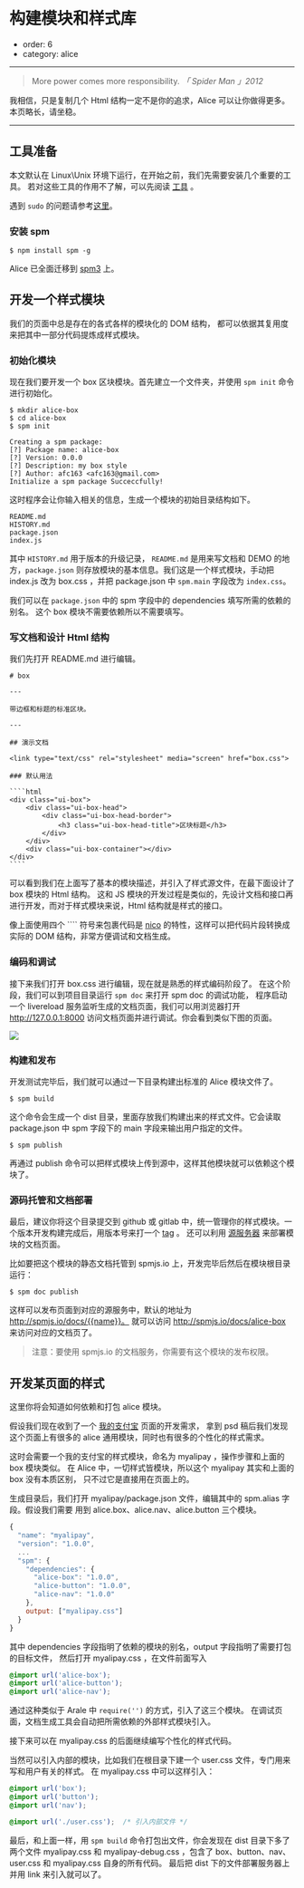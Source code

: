 # 构建模块和样式库

- order: 6
- category: alice

---

> More power comes more responsibility. *「 Spider Man 」2012*

我相信，只是复制几个 Html 结构一定不是你的追求，Alice 可以让你做得更多。本页略长，请坐稳。

---

## 工具准备

本文默认在 Linux\Unix 环境下运行，在开始之前，我们先需要安装几个重要的工具。
若对这些工具的作用不了解，可以先阅读 [工具](/docs/tool.html) 。

遇到 `sudo` 的问题请参考[这里](http://aralejs.org/docs/installation.html#%E5%8E%BB%E9%99%A4-sudo)。

### 安装 spm

```
$ npm install spm -g
```

Alice 已全面迁移到 [spm3](https://github.com/spmjs/spm/issues/819) 上。

## 开发一个样式模块

我们的页面中总是存在的各式各样的模块化的 DOM 结构，
都可以依据其复用度来把其中一部分代码提炼成样式模块。

### 初始化模块

现在我们要开发一个 box 区块模块。首先建立一个文件夹，并使用 `spm init` 命令进行初始化。

```
$ mkdir alice-box
$ cd alice-box
$ spm init
```

```
Creating a spm package:
[?] Package name: alice-box
[?] Version: 0.0.0
[?] Description: my box style
[?] Author: afc163 <afc163@gmail.com>
Initialize a spm package Succeccfully!
```

这时程序会让你输入相关的信息，生成一个模块的初始目录结构如下。

```
README.md
HISTORY.md
package.json
index.js
```

其中 `HISTORY.md` 用于版本的升级记录，
`README.md` 是用来写文档和 DEMO 的地方，`package.json` 则存放模块的基本信息。我们这是一个样式模块，手动把 index.js 改为 box.css ，并把 package.json 中 `spm.main` 字段改为 `index.css`。

我们可以在 `package.json` 中的 spm 字段中的 dependencies 填写所需的依赖的别名。
这个 box 模块不需要依赖所以不需要填写。

### 写文档和设计 Html 结构

我们先打开 README.md 进行编辑。

    # box

    ---

    带边框和标题的标准区块。

    ---

    ## 演示文档

    <link type="text/css" rel="stylesheet" media="screen" href="box.css">

    ### 默认用法

    ````html
    <div class="ui-box">
        <div class="ui-box-head">
            <div class="ui-box-head-border">
                <h3 class="ui-box-head-title">区块标题</h3>
            </div>
        </div>
        <div class="ui-box-container"></div>
    </div>
    ````

可以看到我们在上面写了基本的模块描述，并引入了样式源文件，在最下面设计了 box 模块的 Html 结构。
这和 JS 模块的开发过程是类似的，先设计文档和接口再进行开发，而对于样式模块来说，Html 结构就是样式的接口。

像上面使用四个 ```` 符号来包裹代码是 [nico](http://lab.lepture.com/nico/) 的特性，这样可以把代码片段转换成实际的 DOM 结构，非常方便调试和文档生成。

### 编码和调试

接下来我们打开 box.css 进行编辑，现在就是熟悉的样式编码阶段了。
在这个阶段，我们可以到项目目录运行 `spm doc` 来打开 spm doc 的调试功能，
程序启动一个 livereload 服务监听生成的文档页面，我们可以用浏览器打开 http://127.0.0.1:8000 访问文档页面并进行调试。你会看到类似下图的页面。

![](https://i.alipayobjects.com/e/201303/2Ml1vh9J08.png)

### 构建和发布

开发测试完毕后，我们就可以通过一下目录构建出标准的 Alice 模块文件了。

```
$ spm build
```

这个命令会生成一个 dist 目录，里面存放我们构建出来的样式文件。它会读取 package.json 中 spm 字段下的 main 
字段来输出用户指定的文件。

```
$ spm publish
```

再通过 publish 命令可以把样式模块上传到源中，这样其他模块就可以依赖这个模块了。


### 源码托管和文档部署

最后，建议你将这个目录提交到 github 或 gitlab 中，统一管理你的样式模块。一个版本开发构建完成后，用版本号来打一个 [tag](https://github.com/aliceui/button/tree/1.1.0) 。
还可以利用 [源服务器](http://spmjs.io) 来部署模块的文档页面。

比如要把这个模块的静态文档托管到 spmjs.io 上，开发完毕后然后在模块根目录运行：

```
$ spm doc publish
```

这样可以发布页面到对应的源服务中，默认的地址为 http://spmjs.io/docs/{{name}}。
就可以访问 http://spmjs.io/docs/alice-box 来访问对应的文档页了。

> 注意：要使用 spmjs.io 的文档服务，你需要有这个模块的发布权限。


## 开发某页面的样式

这里你将会知道如何依赖和打包 alice 模块。

假设我们现在收到了一个 [我的支付宝](https://my.alipay.com) 页面的开发需求，
拿到 psd 稿后我们发现这个页面上有很多的 alice 通用模块，同时也有很多的个性化的样式需求。

这时会需要一个我的支付宝的样式模块，命名为 myalipay ，操作步骤和上面的 box 模块类似。
在 Alice 中，一切样式皆模块，所以这个 myalipay 其实和上面的 box 没有本质区别，
只不过它是直接用在页面上的。

生成目录后，我们打开 myalipay/package.json 文件，编辑其中的 spm.alias 字段。假设我们需要
用到 alice.box、alice.nav、alice.button 三个模块。

```js
{
  "name": "myalipay",
  "version": "1.0.0",
  ...
  "spm": {
    "dependencies": {
      "alice-box": "1.0.0",
      "alice-button": "1.0.0",
      "alice-nav": "1.0.0"
    },
    output: ["myalipay.css"]
  }
}
```

其中 dependencies 字段指明了依赖的模块的别名，output 字段指明了需要打包的目标文件，
然后打开 myalipay.css ，在文件前面写入

```css
@import url('alice-box');
@import url('alice-button');
@import url('alice-nav');
```

通过这种类似于 Arale 中 `require('')` 的方式，引入了这三个模块。
在调试页面，文档生成工具会自动把所需依赖的外部样式模块引入。


接下来可以在 myalipay.css 的后面继续编写个性化的样式代码。

当然可以引入内部的模块，比如我们在根目录下建一个 user.css 文件，专门用来写和用户有关的样式。
在 myalipay.css 中可以这样引入：

```css
@import url('box');
@import url('button');
@import url('nav');

@import url('./user.css');  /* 引入内部文件 */
```

最后，和上面一样，用 `spm build` 命令打包出文件，你会发现在 dist 目录下多了
两个文件 myalipay.css 和 myalipay-debug.css ，包含了 box、button、nav、user.css 和 myalipay.css 自身的所有代码。
最后把 dist 下的文件部署服务器上并用 link 来引入就可以了。
